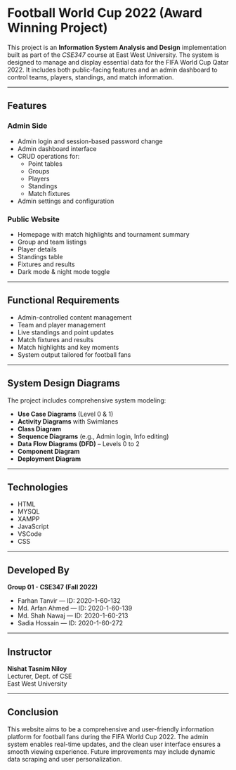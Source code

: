 # Football World Cup 2022 (**Award Winning Project**)

This project is an **Information System Analysis and Design** implementation built as part of the *CSE347* course at East West University. The system is designed to manage and display essential data for the FIFA World Cup Qatar 2022. It includes both public-facing features and an admin dashboard to control teams, players, standings, and match information.

---

## Features

### Admin Side
- Admin login and session-based password change
- Admin dashboard interface
- CRUD operations for:
  - Point tables
  - Groups
  - Players
  - Standings
  - Match fixtures
- Admin settings and configuration

### Public Website
- Homepage with match highlights and tournament summary
- Group and team listings
- Player details
- Standings table
- Fixtures and results
- Dark mode & night mode toggle

---

## Functional Requirements

- Admin-controlled content management
- Team and player management
- Live standings and point updates
- Match fixtures and results
- Match highlights and key moments
- System output tailored for football fans

---

## System Design Diagrams

The project includes comprehensive system modeling:

- **Use Case Diagrams** (Level 0 & 1)
- **Activity Diagrams** with Swimlanes
- **Class Diagram**
- **Sequence Diagrams** (e.g., Admin login, Info editing)
- **Data Flow Diagrams (DFD)** – Levels 0 to 2
- **Component Diagram**
- **Deployment Diagram**

---

## Technologies
- HTML
- MYSQL
- XAMPP
- JavaScript
- VSCode
- CSS


---

## Developed By

**Group 01 - CSE347 (Fall 2022)**  
- Farhan Tanvir — ID: 2020-1-60-132  
- Md. Arfan Ahmed — ID: 2020-1-60-139  
- Md. Shah Nawaj — ID: 2020-1-60-213  
- Sadia Hossain — ID: 2020-1-60-272  

---

## Instructor

**Nishat Tasnim Niloy**  
Lecturer, Dept. of CSE  
East West University

---

## Conclusion

This website aims to be a comprehensive and user-friendly information platform for football fans during the FIFA World Cup 2022. The admin system enables real-time updates, and the clean user interface ensures a smooth viewing experience. Future improvements may include dynamic data scraping and user personalization.

